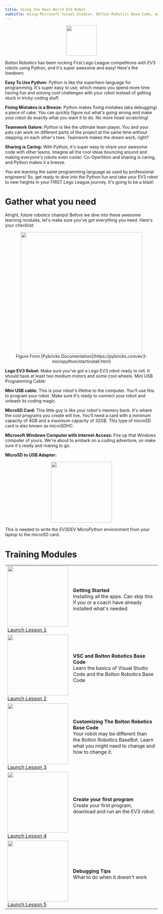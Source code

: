```yaml
---
title: Using the Real World EV3 Robot 
subtitle: Using Microsoft Visual Studion, Bolton Robotics Base Code, and Real World EV3 Robots
---
```

<p  align="center"><img src="../../images/intermediate.jpg" width=100></P>
Bolton Robotics has been rocking First Lego League competitions with EV3 robots using Python, and it's super awesome and easy! Here's the lowdown:

__Easy To Use Python:__ Python is like the superhero language for programming. It's super easy to use, which means you spend more time having fun and solving cool challenges with your robot instead of getting stuck in tricky coding stuff.

__Fixing Mistakes is a Breeze:__ Python makes fixing mistakes (aka debugging) a piece of cake. You can quickly figure out what's going wrong and make your robot do exactly what you want it to do. No more head-scratching!

__Teamwork Galore:__ Python is like the ultimate team player. You and your pals can work on different parts of the project at the same time without stepping on each other's toes. Teamwork makes the dream work, right?

__Sharing is Caring:__ With Python, it's super easy to share your awesome code with other teams. Imagine all the cool ideas bouncing around and making everyone's robots even cooler. Co-Opertition and sharing is caring, and Python makes it a breeze.

You are learning the same programming language as used by professional engineers! So, get ready to dive into the Python fun and take your EV3 robot to new heights in your FIRST Lego League journey. It's going to be a blast!

# Gather what you need
Alright, future robotics champs! Before we dive into these awesome learning modules, let's make sure you've got everything you need. Here's your checklist:

<p  align="center"><img src="../../images/needed_stuff.jpg" width=400><BR>
Figure From [Pybricks Documentation](https://pybricks.com/ev3-micropython/startinstall.html)
</p>

__Lego EV3 Robot:__ Make sure you've got a Lego EV3 robot ready to roll. It should have at least two medium motors and some cool wheels.
Mini USB Programming Cable:

__Mini USB cable:__   This is your robot's lifeline to the computer.  You'll use this to program your robot.  Make sure it's ready to connect your robot and unleash its coding magic.

__MicroSD Card:__ This little guy is like your robot's memory bank. It's where the cool programs you create will live.  You’ll need a card with a minimum capacity of 4GB and a maximum capacity of 32GB. This type of microSD card is also known as microSDHC.

__Microsoft Windows Computer with Internet Access:__ Fire up that Windows computer of yours. We're about to embark on a coding adventure, so make sure it's ready and roaring to go.

__MicroSD to USB Adapter:__
<p  align="center"><img src="../../images/microsd_adapter.jpg" width=200></p>

This is needed to write the EV3DEV MicroPython environment from your laptop to the microSD card.  

# Training Modules
<TABLE>
<TR><TD><img src="../../images/needed_stuff.jpg" width=200><BR><A HREF="../ev3_install/ev3_install">Launch Lesson 1</A> </TD><TD><B>Getting Started</B><BR>Installing all the apps.  Can skip this if you or a coach have already installed what's needed.
</TD>
</TR>
  
<TR><TD><img src="../../images/bolton_robotics_code.jpg" width=200><BR><A HREF="../ev3_basecode/ev3_basecode">Launch Lesson 2</A> </TD><TD><B>VSC and Bolton Robotics Base Code</B><BR>Learn the basics of Visual Studio Code and the Bolton Robotics Base Code
</TD>
</TR>

<TR><TD><img src="../../images/ev3_robot.jpg" width=200><BR><A HREF="../ev3_customizing/ev3_customizing">Launch Lesson 3</A> </TD><TD><B>Customizing The Bolton Robotics Base Code</B><BR>Your robot may be different than the Bolton Robotics BaseBot.  Learn what you might need to change and how to change it.
</TD>
</TR>

<TR><TD><img src="../../images/first_ev3.jpg" width=200><BR><A HREF="../ev3_first/ev3_first">Launch Lesson 4</A> </TD><TD><B>Create your first program</B><BR>Create your first program, download and run an the EV3 robot.
</TD>
</TR>

<TR><TD><img src="../../images/ev3_robot.jpg" width=200><BR><A HREF="../../troubleshooting/troubleshooting">Launch Lesson 5</A> </TD><TD><B>Debugging Tips</B><BR>What to do when it doesn't work
</TD>
</TR>

</TABLE>
